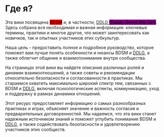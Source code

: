 # Где я?

Эта вики посвящена <mark style="background-color:red;">BDSM</mark> и, в частности, [DDLG ](terminology/ddlg.md)<mark style="background-color:purple;">(Daddy Dom/Little Girl)</mark>. Здесь собрана вся необходимая и важная информация: ключевые термины, практики и многое другое, что может заинтересовать как новичков, так и опытных участников этих субкультур.&#x20;

Наша цель - предоставить полное и подробное руководство, которое поможет вам лучше понять особенности и нюансы BDSM и [DDLG](terminology/ddlg.md), а также облегчит общение и взаимопонимание внутри сообщества.

На страницах этой вики вы найдете описания различных ролей и динамик взаимоотношений, а также советы и рекомендации относительно безопасности и согласованности в практиках. Мы стараемся охватить максимально широкий спектр тем, связанных с BDSM и [DDLG](terminology/ddlg.md), включая психологические аспекты, коммуникацию, уход и поддержку в рамках динамики отношений.

Этот ресурс предоставляет информацию о самых разнообразных практиках и играх, объясняет значение и важность согласия и предварительных договоренностей. Мы надеемся, что эта вики станет надежным источником знаний и поможет углубить понимание BDSM и [DDLG](terminology/ddlg.md), а также содействовать безопасности и удовлетворению участников этих сообществ.
